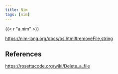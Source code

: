 ```yaml
---
title: Nim
tags: [nim]
---
```


{{< r "a.nim" >}}

<https://nim-lang.org/docs/os.html#removeFile,string>

## References

<https://rosettacode.org/wiki/Delete_a_file>
